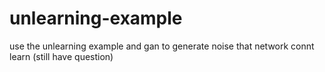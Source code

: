 # unlearning-example
use the unlearning example and gan to generate noise that network connt learn (still have question)
